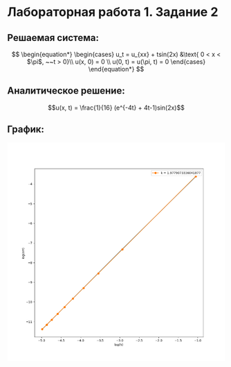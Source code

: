 # Лабораторная работа 1. Задание 2
## Решаемая система:
$$
\begin{equation*} 
 \begin{cases}
   u_t = u_{xx} + tsin(2x) &\text{  0 < x < $\pi$,  ~~t > 0}\\
   u(x, 0) = 0 \\
   u(0, t) = u(\pi, t) = 0
 \end{cases}
\end{equation*}
$$
## Аналитическое решение:
$$u(x, t) = \frac{1}{16} (e^{-4t} + 4t-1)sin(2x)$$
## График:
![](./lab_3_1.jpg)